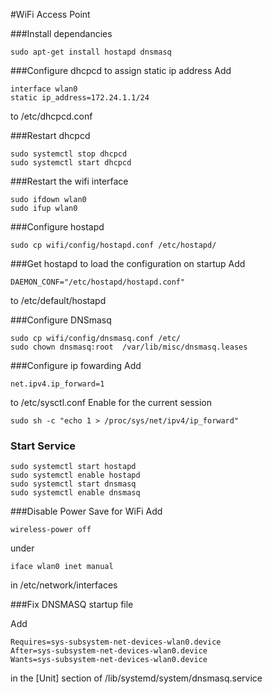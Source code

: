 #WiFi Access Point

###Install dependancies
~~~~
sudo apt-get install hostapd dnsmasq
~~~~
###Configure dhcpcd to assign static ip address
Add 
~~~~
interface wlan0
static ip_address=172.24.1.1/24
~~~~
to /etc/dhcpcd.conf

###Restart dhcpcd
~~~~
sudo systemctl stop dhcpcd
sudo systemctl start dhcpcd
~~~~
###Restart the wifi interface
~~~~
sudo ifdown wlan0
sudo ifup wlan0
~~~~

###Configure hostapd
~~~~
sudo cp wifi/config/hostapd.conf /etc/hostapd/
~~~~

###Get hostapd to load the configuration on startup
Add
~~~~
DAEMON_CONF="/etc/hostapd/hostapd.conf"
~~~~
to /etc/default/hostapd

###Configure DNSmasq

~~~~
sudo cp wifi/config/dnsmasq.conf /etc/
sudo chown dnsmasq:root  /var/lib/misc/dnsmasq.leases
~~~~

###Configure ip fowarding
Add
~~~~
net.ipv4.ip_forward=1
~~~~
to /etc/sysctl.conf
Enable for the current session
~~~~
sudo sh -c "echo 1 > /proc/sys/net/ipv4/ip_forward"
~~~~

### Start Service
~~~~
sudo systemctl start hostapd
sudo systemctl enable hostapd
sudo systemctl start dnsmasq
sudo systemctl enable dnsmasq
~~~~

###Disable Power Save for WiFi
Add 
~~~~
wireless-power off
~~~~
under 
~~~~
iface wlan0 inet manual
~~~~
in /etc/network/interfaces

###Fix DNSMASQ startup file

Add
~~~~
Requires=sys-subsystem-net-devices-wlan0.device
After=sys-subsystem-net-devices-wlan0.device
Wants=sys-subsystem-net-devices-wlan0.device
~~~~
in the [Unit] section of /lib/systemd/system/dnsmasq.service

